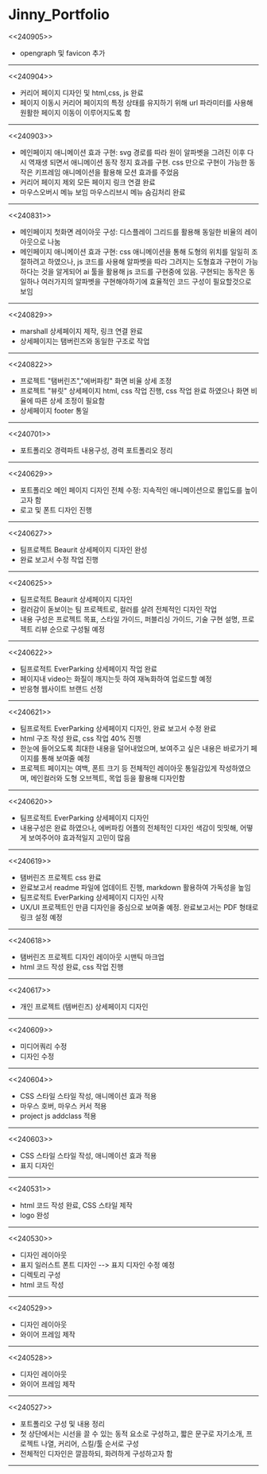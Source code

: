 # Jinny_Portfolio

<<240905>>
- opengraph 및 favicon 추가

-------------------------------------------------------

<<240904>>
- 커리어 페이지 디자인 및 html,css, js 완료
- 페이지 이동시 커리어 페이지의 특정 상태를 유지하기 위해 url 파라미터를 사용해 원활한 페이지 이동이 이루어지도록 함

-------------------------------------------------------

<<240903>>
- 메인페이지 애니메이션 효과 구현: svg 경로를 따라 원이 알파벳을 그려진 이후 다시 역재생 되면서 애니메이션 동작 정지 효과를 구현. css 만으로 구현이 가능한 동작은 키프레임 애니메이션을 활용해 모션 효과를 주었음
- 커리어 페이지 제외 모든 페이지 링크 연결 완료
- 마우스오버시 메뉴 보임 마우스리브시 메뉴 숨김처리 완료

-------------------------------------------------------

<<240831>>
- 메인페이지 첫화면 레이아웃 구성: 디스플레이 그리드를 활용해 동일한 비율의 레이아웃으로 나눔 
- 메인페이지 애니메이션 효과 구현: css 애니메이션을 통해 도형의 위치를 일일히 조절하려고 하였으나, js 코드를 사용해 알파벳을 따라 그려지는 도형효과 구현이 가능하다는 것을 알게되어 ai 툴을 활용해 js 코드를 구현중에 있음. 구현되는 동작은 동일하나 여러가지의 알파벳을 구현해야하기에 효율적인 코드 구성이 필요할것으로 보임

-------------------------------------------------------

<<240829>>
- marshall 상세페이지 제작, 링크 연결 완료
- 상세페이지는 탬버린즈와 동일한 구조로 작업

-------------------------------------------------------

<<240822>>
- 프로젝트 "탬버린즈","에버파킹" 화면 비율 상세 조정 
- 프로젝트 "뷰릿" 상세페이지 html, css 작업 진행, css 작업 완료 하였으나 화면 비율에 따른 상세 조정이 필요함
- 상세페이지 footer 통일

-------------------------------------------------------

<<240701>>
- 포트폴리오 경력파트 내용구성, 경력 포트폴리오 정리

-------------------------------------------------------

<<240629>>
- 포트폴리오 메인 페이지 디자인 전체 수정: 지속적인 애니메이션으로 몰입도를 높이고자 함
- 로고 및 폰트 디자인 진행

-------------------------------------------------------

<<240627>>
- 팀프로젝트 Beaurit 상세페이지 디자인 완성
- 완료 보고서 수정 작업 진행

-------------------------------------------------------

<<240625>>
- 팀프로적트 Beaurit 상세페이지 디자인
- 컬러감이 돋보이는 팀 프로젝트로, 컬러를 살려 전체적인 디자인 작업
- 내용 구성은 프로젝트 목표, 스타일 가이드, 퍼블리싱 가이드, 기술 구현 설명, 프로젝트 리뷰 순으로 구성될 예정 

-------------------------------------------------------

<<240622>>
- 팀프로적트 EverParking 상세페이지 작업 완료
- 페이지내 video는 화질이 깨지는듯 하여 재녹화하여 업로드할 예정
- 반응형 웹사이트 브랜드 선정

-------------------------------------------------------

<<240621>>
- 팀프로적트 EverParking 상세페이지 디자인, 완료 보고서 수정 완료
- html 구조 작성 완료, css 작업 40% 진행
- 한눈에 들어오도록 최대한 내용을 덜어내었으며, 보여주고 싶은 내용은 바로가기 페이지를 통해 보여줄 예정
- 프로젝트 페이지는 여백, 폰트 크기 등 전체적인 레이아웃 통일감있게 작성하였으며, 메인컬러와 도형 오브젝트, 목업 등을 활용해 디자인함

-------------------------------------------------------

<<240620>>
- 팀프로적트 EverParking 상세페이지 디자인
- 내용구성은 완료 하였으나, 에버파킹 어플의 전체적인 디자인 색감이 밋밋해, 어떻게 보여주어야 효과적일지 고민이 많음

-------------------------------------------------------

<<240619>>
- 탬버린즈 프로젝트 css 완료
- 완료보고서 readme 파일에 업데이트 진행, markdown 활용하여 가독성을 높임
- 팀프로적트 EverParking 상세페이지 디자인 시작
- UX/UI 프로젝트인 만큼 디자인을 중심으로 보여줄 예정. 완료보고서는 PDF 형태로 링크 설정 예정

-------------------------------------------------------

<<240618>>
-  탬버린즈 프로젝트 디자인 레이아웃 시맨틱 마크업
- html 코드 작성 완료, css 작업 진행

-------------------------------------------------------

<<240617>>
- 개인 프로젝트 (템버린즈) 상세페이지 디자인

-------------------------------------------------------

<<240609>>
- 미디어쿼리 수정
- 디자인 수정

-------------------------------------------------------

<<240604>>
- CSS 스타일 스타일 작성, 애니메이션 효과 적용
- 마우스 호버, 마우스 커서 적용
- project js addclass 적용

-------------------------------------------------------

<<240603>>
- CSS 스타일 스타일 작성, 애니메이션 효과 적용
- 표지 디자인

-------------------------------------------------------

<<240531>>
- html 코드 작성 완료, CSS 스타일 제작
- logo 완성

-------------------------------------------------------

<<240530>>
- 디자인 레이아웃
- 표지 일러스트 폰트 디자인 --> 표지 디자인 수정 예정
- 디렉토리 구성
- html 코드 작성

-------------------------------------------------------

<<240529>>
- 디자인 레이아웃
- 와이어 프레임 제작

-------------------------------------------------------

<<240528>>
- 디자인 레이아웃
- 와이어 프레임 제작

-------------------------------------------------------

<<240527>>
- 포트폴리오 구성 및 내용 정리
- 첫 상단에서는 시선을 끌 수 있는 동적 요소로 구성하고, 짧은 문구로 자기소개, 프로젝트 나열, 커리어, 스킬/툴 순서로 구성
- 전체적인 디자인은 깔끔하되, 화려하게 구성하고자 함

-------------------------------------------------------